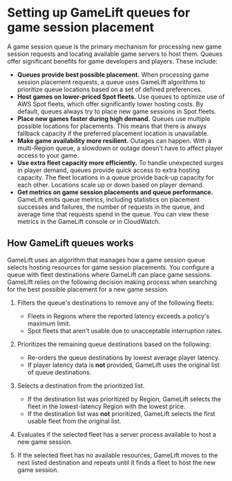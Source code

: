# Setting up GameLift queues for game session placement<a name="queues-intro"></a>

A game session queue is the primary mechanism for processing new game session requests and locating available game servers to host them\. Queues offer significant benefits for game developers and players\. These include:
+ **Queues provide best possible placement\.** When processing game session placement requests, a queue uses GameLift algorithms to prioritize queue locations based on a set of defined preferences\.
+ **Host games on lower\-priced Spot fleets\.** Use queues to optimize use of AWS Spot fleets, which offer significantly lower hosting costs\. By default, queues always try to place new game sessions in Spot fleets\. 
+ **Place new games faster during high demand\.** Queues use multiple possible locations for placements\. This means that there is always fallback capacity if the preferred placement location is unavailable\.
+ **Make game availability more resilient\.** Outages can happen\. With a multi\-Region queue, a slowdown or outage doesn't have to affect player access to your game\.
+ **Use extra fleet capacity more efficiently\.** To handle unexpected surges in player demand, queues provide quick access to extra hosting capacity\. The fleet locations in a queue provide back\-up capacity for each other\. Locations scale up or down based on player demand\.
+ **Get metrics on game session placements and queue performance\.** GameLift emits queue metrics, including statistics on placement successes and failures, the number of requests in the queue, and average time that requests spend in the queue\. You can view these metrics in the GameLift console or in CloudWatch\.

## How GameLift queues works<a name="queues-design-fleetiq"></a>

GameLift uses an algorithm that manages how a game session queue selects hosting resources for game session placements\. You configure a queue with fleet destinations where GameLift can place game sessions\. GameLift relies on the following decision making process when searching for the best possible placement for a new game session\.

1. Filters the queue's destinations to remove any of the following fleets:
   + Fleets in Regions where the reported latency exceeds a policy's maximum limit\. 
   + Spot fleets that aren't usable due to unacceptable interruption rates\.

1. Prioritizes the remaining queue destinations based on the following:
   + Re\-orders the queue destinations by lowest average player latency\.
   + If player latency data is **not** provided, GameLift uses the original list of queue destinations\.

1. Selects a destination from the prioritized list\. 
   + If the destination list was prioritized by Region, GameLift selects the fleet in the lowest\-latency Region with the lowest price\.
   + If the destination list was **not** prioritized, GameLift selects the first usable fleet from the original list\.

1. Evaluates if the selected fleet has a server process available to host a new game session\.

1. If the selected fleet has no available resources, GameLift moves to the next listed destination and repeats until it finds a fleet to host the new game session\.

    